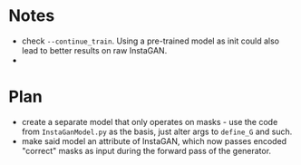 # Notes 
- check `--continue_train`. Using a pre-trained model as init could also lead to better results on raw InstaGAN. 
- 

# Plan 
- create a separate model that only operates on masks - use the code from `InstaGanModel.py` as the basis, just alter args to `define_G` and such. 
- make said model an attribute of InstaGAN, which now passes encoded "correct" masks as input during the forward pass of the generator. 


